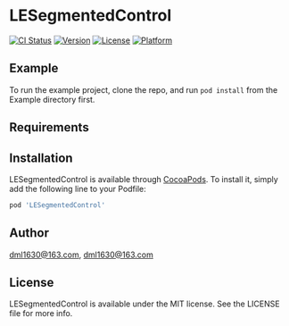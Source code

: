 # LESegmentedControl

[![CI Status](https://img.shields.io/travis/dml1630@163.com/LESegmentedControl.svg?style=flat)](https://travis-ci.org/dml1630@163.com/LESegmentedControl)
[![Version](https://img.shields.io/cocoapods/v/LESegmentedControl.svg?style=flat)](https://cocoapods.org/pods/LESegmentedControl)
[![License](https://img.shields.io/cocoapods/l/LESegmentedControl.svg?style=flat)](https://cocoapods.org/pods/LESegmentedControl)
[![Platform](https://img.shields.io/cocoapods/p/LESegmentedControl.svg?style=flat)](https://cocoapods.org/pods/LESegmentedControl)

## Example

To run the example project, clone the repo, and run `pod install` from the Example directory first.

## Requirements

## Installation

LESegmentedControl is available through [CocoaPods](https://cocoapods.org). To install
it, simply add the following line to your Podfile:

```ruby
pod 'LESegmentedControl'
```

## Author

dml1630@163.com, dml1630@163.com

## License

LESegmentedControl is available under the MIT license. See the LICENSE file for more info.
